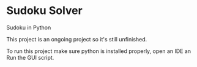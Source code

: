 # Sudoku Solver
 Sudoku in Python

This project is an ongoing project so it's still unfinished.

To run this project make sure python is installed properly, open an IDE an Run the GUI script.
